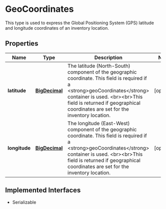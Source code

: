 

# GeoCoordinates

This type is used to express the Global Positioning System (GPS) latitude and longitude coordinates of an inventory location.
## Properties

Name | Type | Description | Notes
------------ | ------------- | ------------- | -------------
**latitude** | [**BigDecimal**](BigDecimal.md) | The latitude (North-South) component of the geographic coordinate. This field is required if a &lt;strong&gt;geoCoordinates&lt;/strong&gt; container is used. &lt;br&gt;&lt;br&gt;This field is returned if geographical coordinates are set for the inventory location. |  [optional]
**longitude** | [**BigDecimal**](BigDecimal.md) | The longitude (East-West) component of the geographic coordinate. This field is required if a &lt;strong&gt;geoCoordinates&lt;/strong&gt; container is used. &lt;br&gt;&lt;br&gt;This field is returned if geographical coordinates are set for the inventory location. |  [optional]


## Implemented Interfaces

* Serializable


